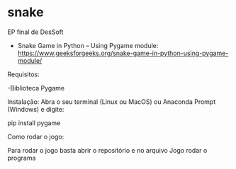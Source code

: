 # snake
EP final de DesSoft


- Snake Game in Python – Using Pygame module: https://www.geeksforgeeks.org/snake-game-in-python-using-pygame-module/

Requisitos:

-Biblioteca Pygame

Instalação:
Abra o seu terminal (Linux ou MacOS) ou Anaconda Prompt (Windows) e digite:

pip install pygame

Como rodar o jogo:

Para rodar o jogo basta abrir o repositório e no arquivo Jogo rodar o programa
